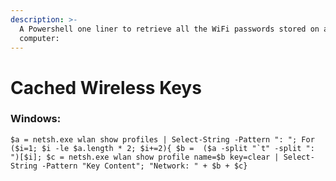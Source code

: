 ```yaml
---
description: >-
  A Powershell one liner to retrieve all the WiFi passwords stored on a
  computer:
---
```


# Cached Wireless Keys

### Windows:

```text
$a = netsh.exe wlan show profiles | Select-String -Pattern ": "; For ($i=1; $i -le $a.length * 2; $i+=2){ $b =  ($a -split "`t" -split ": ")[$i]; $c = netsh.exe wlan show profile name=$b key=clear | Select-String -Pattern "Key Content"; "Network: " + $b + $c}
```



